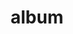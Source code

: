 ---
layout: album
resource: facebook
title: "album"
description: "masonry"
active: gallery
header-img: "img/gallery-bg.jpg"
album-title: "my 9th album"
images:
  - image_path: NguyenNhu(nana)/Album 10 - Satin/1068128434388665_402999866_1068129237721918_2774767527195796319_n.jpg
  - image_path: NguyenNhu(nana)/Album 10 - Satin/1068128464388662_403052150_1068129244388584_6445946916323693952_n.jpg
  - image_path: NguyenNhu(nana)/Album 10 - Satin/1068128491055326_402959788_1068129261055249_698499487881020621_n.jpg
  - image_path: NguyenNhu(nana)/Album 10 - Satin/1073700373831471_406570423_1073700370498138_1735111995736099182_n.jpg
  - image_path: NguyenNhu(nana)/Album 10 - Satin/1096216868246488_418513267_1096216864913155_2291766934137627457_n.jpg
  - image_path: NguyenNhu(nana)/Album 10 - Satin/1129664584901716_430743994_1129665394901635_8252488914385102092_n.jpg
  - image_path: NguyenNhu(nana)/Album 10 - Satin/1129664758235032_432533610_1129665431568298_2271048256934567558_n.jpg
  - image_path: NguyenNhu(nana)/Album 10 - Satin/1129664858235022_432480786_1129665404901634_760168394356745822_n.jpg
  - image_path: NguyenNhu(nana)/Album 10 - Satin/474477530_1332408371294002_8520319492426473296_n.jpg
  - image_path: NguyenNhu(nana)/Album 10 - Satin/474694889_1332411147960391_3013624060310089411_n.jpg
  - image_path: NguyenNhu(nana)/Album 10 - Satin/475789723_1340193887182117_4086350831369414089_n.jpg
  - image_path: NguyenNhu(nana)/Album 10 - Satin/475898160_1340193863848786_8264642140957159204_n.jpg
  - image_path: NguyenNhu(nana)/Album 10 - Satin/476020853_1340193857182120_8662202319884371200_n.jpg
  - image_path: NguyenNhu(nana)/Album 10 - Satin/959432908591552_343755566_957134721963893_4612575637478186852_n.jpg
---
